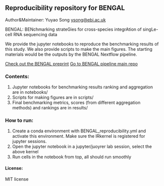 ## Reproducibility repository for BENGAL ##

Author&Maintainer: Yuyao Song <ysong@ebi.ac.uk>

BENGAL: BENchmarking strateGies for cross-species integrAtion of singLe-cell RNA sequencing data

We provide the jupyter notebooks to reproduce the benchmarking results of this study. We also provide scripts to make the main figures. The starting materials would be the outputs by the BENGAL Nextflow pipeline. 

[Check out the BENGAL preprint](https://www.biorxiv.org/content/10.1101/2022.09.27.509674v1)
[Go to BENGAL pipeline main repo](https://github.com/Functional-Genomics/BENGAL)

### Contents:
1. Jupyter notebooks for benchmarking results ranking and aggregation are in notebooks/
2. Scripts for making figures are in scripts/
3. Final benchmarking metrics, scores (from different aggregation methods) and rankings are in results/

### How to run:
1. Create a conda environment with BENGAL_reproducibility.yml and activate this environment. Make sure the IRkernel is registered for jupyter sessions.
2. Open the jupyter notebook in a jupyter/juoyrer lab session, select the above kernel
3. Run cells in the notebook from top, all should run smoothly

#### License:
MIT license
